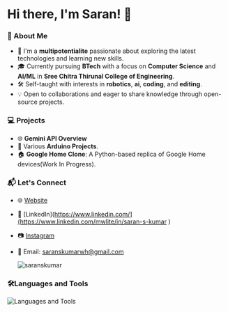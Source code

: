 # Hi there, I'm Saran! 👋

### 🚀 About Me

- 🌟 I'm a **multipotentialite** passionate about exploring the latest technologies and learning new skills.
- 🎓 Currently pursuing **BTech** with a focus on **Computer Science** and **AI/ML** in **Sree Chitra Thirunal College of Engineering**.
- 🛠️ Self-taught with interests in **robotics**, **ai**, **coding**, and **editing**.
- 💡 Open to collaborations and eager to share knowledge through open-source projects.


### 💻 Projects

- 🌐 **Gemini API Overview**
- 🤖 Various **Arduino Projects**.
- 🏠 **Google Home Clone**: A Python-based replica of Google Home devices(Work In Progress).


### 📬 Let's Connect

- 🌐 [Website](https://technophiler.netlify.app/)  
- 💼 [LinkedIn](https://www.linkedin.com/](https://www.linkedin.com/mwlite/in/saran-s-kumar )
- 📷 [Instagram](https://www.instagram.com/saraan.___ )
- 📧 Email: saranskumarwh@gmail.com

  <img align="center" src="https://github-readme-stats.vercel.app/api/top-langs?username=saranskumar&show_icons=true&locale=en&layout=compact" alt="saranskumar" />
### 🛠️Languages and Tools
![Languages and Tools](https://skillicons.dev/icons?i=python,arduino,html,git,c,js)
